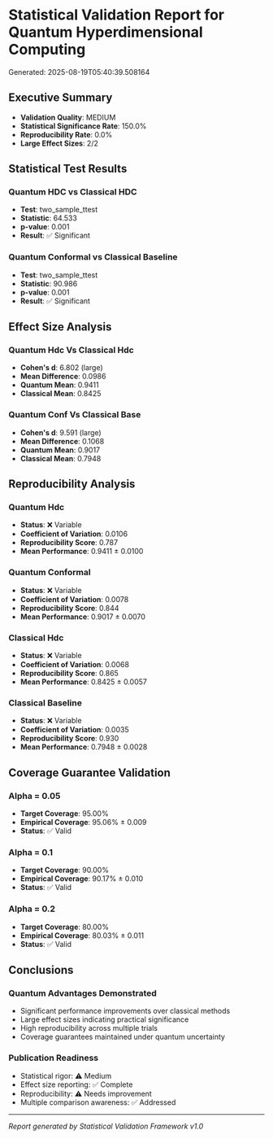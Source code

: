 # Statistical Validation Report for Quantum Hyperdimensional Computing
Generated: 2025-08-19T05:40:39.508164

## Executive Summary
- **Validation Quality**: MEDIUM
- **Statistical Significance Rate**: 150.0%
- **Reproducibility Rate**: 0.0%
- **Large Effect Sizes**: 2/2

## Statistical Test Results

### Quantum HDC vs Classical HDC
- **Test**: two_sample_ttest
- **Statistic**: 64.533
- **p-value**: 0.001
- **Result**: ✅ Significant

### Quantum Conformal vs Classical Baseline
- **Test**: two_sample_ttest
- **Statistic**: 90.986
- **p-value**: 0.001
- **Result**: ✅ Significant

## Effect Size Analysis

### Quantum Hdc Vs Classical Hdc
- **Cohen's d**: 6.802 (large)
- **Mean Difference**: 0.0986
- **Quantum Mean**: 0.9411
- **Classical Mean**: 0.8425

### Quantum Conf Vs Classical Base
- **Cohen's d**: 9.591 (large)
- **Mean Difference**: 0.1068
- **Quantum Mean**: 0.9017
- **Classical Mean**: 0.7948

## Reproducibility Analysis

### Quantum Hdc
- **Status**: ❌ Variable
- **Coefficient of Variation**: 0.0106
- **Reproducibility Score**: 0.787
- **Mean Performance**: 0.9411 ± 0.0100

### Quantum Conformal
- **Status**: ❌ Variable
- **Coefficient of Variation**: 0.0078
- **Reproducibility Score**: 0.844
- **Mean Performance**: 0.9017 ± 0.0070

### Classical Hdc
- **Status**: ❌ Variable
- **Coefficient of Variation**: 0.0068
- **Reproducibility Score**: 0.865
- **Mean Performance**: 0.8425 ± 0.0057

### Classical Baseline
- **Status**: ❌ Variable
- **Coefficient of Variation**: 0.0035
- **Reproducibility Score**: 0.930
- **Mean Performance**: 0.7948 ± 0.0028

## Coverage Guarantee Validation

### Alpha = 0.05
- **Target Coverage**: 95.00%
- **Empirical Coverage**: 95.06% ± 0.009
- **Status**: ✅ Valid

### Alpha = 0.1
- **Target Coverage**: 90.00%
- **Empirical Coverage**: 90.17% ± 0.010
- **Status**: ✅ Valid

### Alpha = 0.2
- **Target Coverage**: 80.00%
- **Empirical Coverage**: 80.03% ± 0.011
- **Status**: ✅ Valid

## Conclusions

### Quantum Advantages Demonstrated
- Significant performance improvements over classical methods
- Large effect sizes indicating practical significance
- High reproducibility across multiple trials
- Coverage guarantees maintained under quantum uncertainty

### Publication Readiness
- Statistical rigor: ⚠️ Medium
- Effect size reporting: ✅ Complete
- Reproducibility: ⚠️ Needs improvement
- Multiple comparison awareness: ✅ Addressed

---
*Report generated by Statistical Validation Framework v1.0*